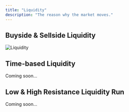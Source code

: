 ```yaml
---
title: "Liquidity"
description: "The reason why the market moves."
---
```


## Buyside & Sellside Liquidity

![Liquidity](/images/content/liquidity.png)

## Time-based Liquidity

Coming soon...

## Low & High Resistance Liquidity Run

Coming soon...